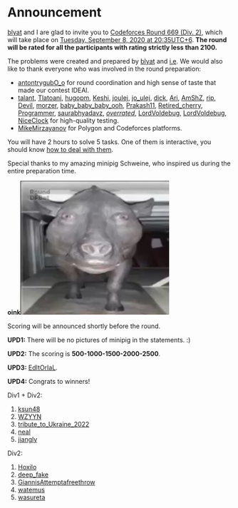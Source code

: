 # Announcement

[blyat](https://codeforces.com/profile/blyat "Master blyat") and I are glad to invite you to [Codeforces Round 669 (Div. 2)](https://codeforces.com/contest/1407 "Codeforces Round 669 (Div. 2)"), which will take place on [Tuesday, September 8, 2020 at 20:35UTC+6](https://codeforces.com/https://www.timeanddate.com/worldclock/fixedtime.html?day=8&month=9&year=2020&hour=17&min=35&sec=0&p1=166). **The round will be rated for all the participants with rating strictly less than 2100.**

The problems were created and prepared by [blyat](https://codeforces.com/profile/blyat "Master blyat") and [i.e](https://codeforces.com/profile/i.e "Master i.e"). We would also like to thank everyone who was involved in the round preparation:

 * [antontrygubO_o](https://codeforces.com/profile/antontrygubO_o "International Grandmaster antontrygubO_o") for round coordination and high sense of taste that made our contest IDEAl.
* [talant](https://codeforces.com/profile/talant "Master talant"), [Tlatoani](https://codeforces.com/profile/Tlatoani "International Grandmaster Tlatoani"), [hugopm](https://codeforces.com/profile/hugopm "International Grandmaster hugopm"), [Keshi](https://codeforces.com/profile/Keshi "International Master Keshi"), [jouIej](https://codeforces.com/profile/jouIej "Master jouIej"), [jo_ulej](https://codeforces.com/profile/jo_ulej "Grandmaster jo_ulej"), [dick](https://codeforces.com/profile/dick "Master dick"), [Ari](https://codeforces.com/profile/Ari "Grandmaster Ari"), [AmShZ](https://codeforces.com/profile/AmShZ "Master AmShZ"), [rip](https://codeforces.com/profile/rip "Master rip"), [Devil](https://codeforces.com/profile/Devil "Master Devil"), [morzer](https://codeforces.com/profile/morzer "Expert morzer"), [baby_baby_baby_ooh](https://codeforces.com/profile/baby_baby_baby_ooh "Expert baby_baby_baby_ooh"), [Prakash11](https://codeforces.com/profile/Prakash11 "Expert Prakash11"), [Retired_cherry](https://codeforces.com/profile/Retired_cherry "Expert Retired_cherry"), [Programmer](https://codeforces.com/profile/Programmer "Master Programmer"), [saurabhyadavz](https://codeforces.com/profile/saurabhyadavz "Specialist saurabhyadavz"), [_overrated_](https://codeforces.com/profile/_overrated_ "Master _overrated_"), [LordVoldebug](https://codeforces.com/profile/LordVoldebug "Master LordVoldebug"), [LordVoIdebug](https://codeforces.com/profile/LordVoIdebug "Master LordVoIdebug"), [NiceClock](https://codeforces.com/profile/NiceClock "Master NiceClock") for high-quality testing.
* [MikeMirzayanov](https://codeforces.com/profile/MikeMirzayanov "Headquarters, MikeMirzayanov") for Polygon and Codeforces platforms.

You will have 2 hours to solve 5 tasks. One of them is interactive, you should know [how to deal with them](https://codeforces.com/blog/entry/45307).

Special thanks to my amazing minipig Schweine, who inspired us during the entire preparation time. 

 **oink**![ ](images/6c714bbdde6c9a546bf93c0e90cbc3ff95792db6.png)

Scoring will be announced shortly before the round.

**UPD1:** There will be no pictures of minipig in the statements. :)

**UPD2:** The scoring is **500-1000-1500-2000-2500**.

**UPD3:** [EdItOrIaL](Tutorial.md).

**UPD4:** Congrats to winners!

Div1 + Div2:

 1. [ksun48](https://codeforces.com/profile/ksun48 "Legendary Grandmaster ksun48")
2. [WZYYN](https://codeforces.com/profile/WZYYN "Legendary Grandmaster WZYYN")
3. [tribute_to_Ukraine_2022](https://codeforces.com/profile/tribute_to_Ukraine_2022 "International Grandmaster tribute_to_Ukraine_2022")
4. [neal](https://codeforces.com/profile/neal "Legendary Grandmaster neal")
5. [jiangly](https://codeforces.com/profile/jiangly "Legendary Grandmaster jiangly")

Div2:

 1. [Hoxilo](https://codeforces.com/profile/Hoxilo "Expert Hoxilo")
2. [deep_fake](https://codeforces.com/profile/deep_fake "Pupil deep_fake")
3. [GiannisAttemptafreethrow](https://codeforces.com/profile/GiannisAttemptafreethrow "Unrated, GiannisAttemptafreethrow")
4. [watemus](https://codeforces.com/profile/watemus "Candidate Master watemus")
5. [wasureta](https://codeforces.com/profile/wasureta "Expert wasureta")

